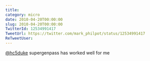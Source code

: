 ```yaml
---
title: 
category: micro
date: 2010-04-20T00:00:00
slug: 2010-04-20T00:00:00
TwitterId: 12534991417
TweetUrl: https://twitter.com/mark_philpot/status/12534991417
ReTweetUser: 
---
```


[@hc5duke](https://twitter.com/hc5duke) supergenpass has worked well for me